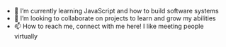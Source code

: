
- 🌱 I’m currently learning JavaScript and how to build software systems
- 💞️ I’m looking to collaborate on projects to learn and grow my abilities
- 📫 How to reach me, connect with me here! I like meeting people virtually

<!---
/StartUpDream is a ✨ special ✨ repository because its `README.md` (this file) appears on your GitHub profile.
You can click the Preview link to take a look at your changes.
--->
